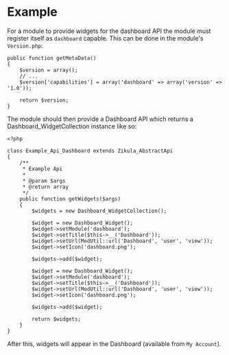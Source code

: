 Example
=======

For a module to provide widgets for the dashboard API the module must register
itself as `dashboard` capable. This can be done in the module's `Version.php`:

    public function getMetaData()
    {
        $version = array();
        // ...
        $version['capabilities'] = array('dashboard' => array('version' => '1.0'));

        return $version;
    }

The module should then provide a Dashboard API which returns a Dashboard_WidgetCollection
instance like so:

    <?php

    class Example_Api_Dashboard extends Zikula_AbstractApi
    {
        /**
         * Example Api
         *
         * @param $args
         * @return array
         */
        public function getWidgets($args)
        {
            $widgets = new Dashboard_WidgetCollection();

            $widget = new Dashboard_Widget();
            $widget->setModule('dashboard');
            $widget->setTitle($this->__('Dashboard'));
            $widget->setUrl(ModUtil::url('Dashboard', 'user', 'view'));
            $widget->setIcon('dashboard.png');

            $widgets->add($widget);

            $widget = new Dashboard_Widget();
            $widget->setModule('dashboard');
            $widget->setTitle($this->__('Dashboard'));
            $widget->setUrl(ModUtil::url('Dashboard', 'user', 'view'));
            $widget->setIcon('dashboard.png');

            $widgets->add($widget);

            return $widgets;
        }
    }

After this, widgets will appear in the Dashboard (available from `My Account`).

